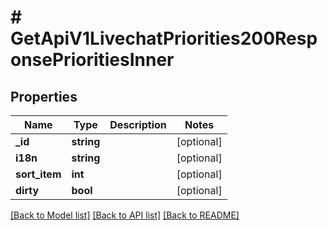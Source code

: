 # # GetApiV1LivechatPriorities200ResponsePrioritiesInner

## Properties

Name | Type | Description | Notes
------------ | ------------- | ------------- | -------------
**_id** | **string** |  | [optional]
**i18n** | **string** |  | [optional]
**sort_item** | **int** |  | [optional]
**dirty** | **bool** |  | [optional]

[[Back to Model list]](../../README.md#models) [[Back to API list]](../../README.md#endpoints) [[Back to README]](../../README.md)
